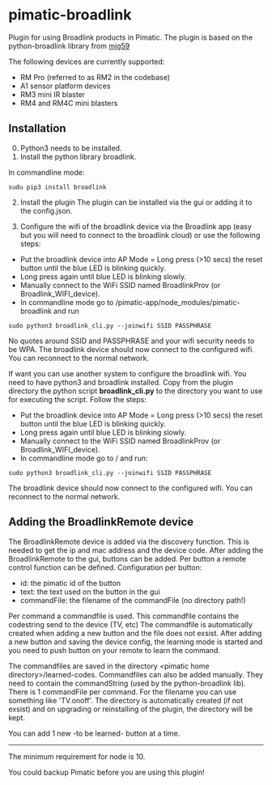 # pimatic-broadlink
Plugin for using Broadlink products in Pimatic. The plugin is based on the python-broadlink library from [mjg59](https://github.com/mjg59/python-broadlink)

The following devices are currently supported:
- RM Pro (referred to as RM2 in the codebase)
- A1 sensor platform devices
- RM3 mini IR blaster
- RM4 and RM4C mini blasters


Installation
----
0. Python3 needs to be installed.
1. Install the python library broadlink.

In commandline mode:
```
sudu pip3 install broadlink
```
2. Install the plugin
The plugin can be installed via the gui or adding it to the config.json.

3. Configure the wifi of the broadlink device via the Broadlink app (easy but you will need to connect to the broadlink cloud) or use the following steps:
- Put the broadlink device into AP Mode = Long press (>10 secs) the reset button until the blue LED is blinking quickly.
- Long press again until blue LED is blinking slowly.
- Manually connect to the WiFi SSID named BroadlinkProv (or Broadlink_WIFI_device).
- In commandline mode go to /pimatic-app/node_modules/pimatic-broadlink and run 
```
sudo python3 broadlink_cli.py --joinwifi SSID PASSPHRASE
```
No quotes around SSID and PASSPHRASE and your wifi security needs to be WPA.
The broadlink device should now connect to the configured wifi. You can reconnect to the normal network.


If want you can use another system to configure the broadlink wifi. You need to have python3 and broadlink installed. 
Copy from the plugin directory the python script **broadlink_cli.py** to the directory you want to use for executing the script.
Follow the steps:
- Put the broadlink device into AP Mode = Long press (>10 secs) the reset button until the blue LED is blinking quickly.
- Long press again until blue LED is blinking slowly.
- Manually connect to the WiFi SSID named BroadlinkProv (or Broadlink_WIFI_device).
- In commandline mode go to /<your chosen directory/> and run:
```
sudo python3 broadlink_cli.py --joinwifi SSID PASSPHRASE
```
The broadlink device should now connect to the configured wifi. You can reconnect to the normal network.
  

Adding the BroadlinkRemote device
----
The BroadlinkRemote device is added via the discovery function. This is needed to get the ip and mac address and the device code.
After adding the BroadlinkRemote to the gui, buttons can be added.
Per button a remote control function can be defined.
Configuration per button:
- id: the pimatic id of the button
- text: the text used on the button in the gui
- commandFile: the filename of the commandFile (no directory path!)

Per command a commandfile is used. This commandfile contains the codestring send to the device (TV, etc)
The commandfile is automatically created when adding a new button and the file does not exsist.
After adding a new button and saving the device config, the learning mode is started and you need to push button on your remote to learn the command.

The commandfiles are saved in the directory \<pimatic home directory\>/learned-codes. Commandfiles can also be added manually. They need to contain the commandString (used by the python-broadlink lib). There is 1 commandFile per command. For the filename you can use something like 'TV.onoff'. The directory is automatically created (if not exsist) and on upgrading or reinstalling of the plugin, the directory will be kept.

You can add 1 new -to be learned- button at a time.

---
The minimum requirement for node is 10.

You could backup Pimatic before you are using this plugin!
